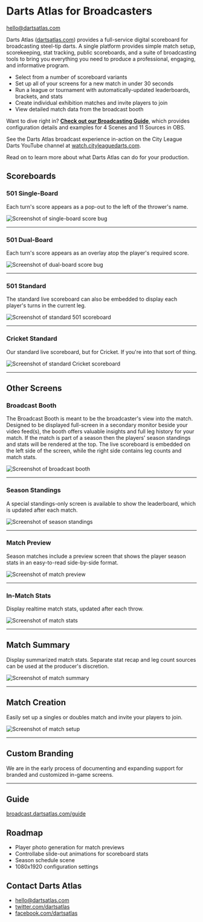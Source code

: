 # Darts Atlas for Broadcasters

[hello@dartsatlas.com](mailto:hello@dartsatlas.com)

Darts Atlas ([dartsatlas.com](https://www.dartsatlas.com)) provides a full-service digital scoreboard for broadcasting steel-tip darts. A single platform provides simple match setup, scorekeeping, stat tracking, public scoreboards, and a suite of broadcasting tools to bring you everything you need to produce a professional, engaging, and informative program.

- Select from a number of scoreboard variants
- Set up all of your screens for a new match in under 30 seconds
- Run a league or tournament with automatically-updated leaderboards, brackets, and stats
- Create individual exhibition matches and invite players to join
- View detailed match data from the broadcast booth

Want to dive right in? **[Check out our Broadcasting Guide](/guide)**, which provides configuration details and examples for 4 Scenes and 11 Sources in OBS.

See the Darts Atlas broadcast experience in-action on the City League Darts YouTube channel at [watch.cityleaguedarts.com](https://watch.cityleaguedarts.com).

Read on to learn more about what Darts Atlas can do for your production.

## Scoreboards

### 501 Single-Board

Each turn's score appears as a pop-out to the left of the thrower's name.

![Screenshot of single-board score bug](images/single-board.jpg)

---

### 501 Dual-Board

Each turn's score appears as an overlay atop the player's required score.

![Screenshot of dual-board score bug](images/dual-board.jpg)

---

### 501 Standard

The standard live scoreboard can also be embedded to display each player's turns in the current leg.

![Screenshot of standard 501 scoreboard](images/standard-501.jpg)

---

### Cricket Standard

Our standard live scoreboard, but for Cricket. If you're into that sort of thing.

![Screenshot of standard Cricket scoreboard](images/standard-cricket.jpg)

---

## Other Screens

### Broadcast Booth

The Broadcast Booth is meant to be the broadcaster's view into the match. Designed to be displayed full-screen in a secondary monitor beside your video feed(s), the booth offers valuable insights and full leg history for your match. If the match is part of a season then the players' season standings and stats will be rendered at the top. The live scoreboard is embedded on the left side of the screen, while the right side contains leg counts and match stats.

![Screenshot of broadcast booth](images/broadcast_booth.png)

---

### Season Standings

A special standings-only screen is available to show the leaderboard, which is updated after each match.

![Screenshot of season standings](images/season-standings.jpg)

---

### Match Preview

Season matches include a preview screen that shows the player season stats in an easy-to-read side-by-side format.

![Screenshot of match preview](images/match-preview.jpg)

---

### In-Match Stats

Display realtime match stats, updated after each throw.

![Screenshot of match stats](images/match-stats.jpg)

---

## Match Summary

Display summarized match stats. Separate stat recap and leg count sources can be used at the producer's discretion.

![Screenshot of match summary](images/match-summary.jpg)

---

## Match Creation

Easily set up a singles or doubles match and invite your players to join.

![Screenshot of match setup](images/match-setup.jpg)

---

## Custom Branding

We are in the early process of documenting and expanding support for branded and customized in-game screens.

---

## Guide

[broadcast.dartsatlas.com/guide](/guide)

## Roadmap

- Player photo generation for match previews
- Controllabe slide-out animations for scoreboard stats
- Season schedule scene
- 1080x1920 configuration settings

## Contact Darts Atlas

- [hello@dartsatlas.com](mailto:hello@dartsatlas.com)
- [twitter.com/dartsatlas](https://www.twitter.com/dartsatlas)
- [facebook.com/dartsatlas](https://www.facebook.com/dartsatlas)

